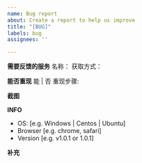 ```yaml
---
name: Bug report
about: Create a report to help us improve
title: "[BUG]"
labels: bug
assignees: ''

---
```


**需要反馈的服务**
名称：
获取方式：

**能否重现**
能 | 否
重现步骤:

**截图**

**INFO**
 - OS: [e.g. Windows | Centos | Ubuntu]
 - Browser [e.g. chrome, safari]
 - Version [e.g. v1.0.1 or 1.0.1]

**补充**
